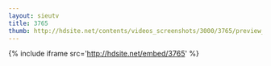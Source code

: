 ```yaml
---
layout: sieutv
title: 3765
thumb: http://hdsite.net/contents/videos_screenshots/3000/3765/preview_360p.mp4.jpg
---
```

{% include iframe src='http://hdsite.net/embed/3765' %}
 
